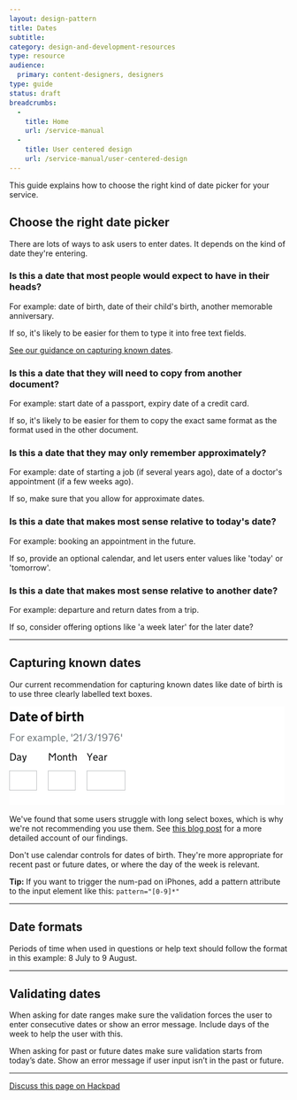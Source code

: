 ```yaml
---
layout: design-pattern
title: Dates
subtitle: 
category: design-and-development-resources
type: resource
audience:
  primary: content-designers, designers
type: guide
status: draft
breadcrumbs:
  -
    title: Home
    url: /service-manual
  -
    title: User centered design
    url: /service-manual/user-centered-design
---
```


This guide explains how to choose the right kind of date picker for your service.


## Choose the right date picker

There are lots of ways to ask users to enter dates. 
It depends on the kind of date they're entering.

### Is this a date that most people would expect to have in their heads? 

For example: date of birth, date of their child's birth, another memorable anniversary. 

If so, it's likely to be easier for them to type it into free text fields.

[See our guidance on capturing known dates](#capturing-known-dates).


### Is this a date that they will need to copy from another document? 

For example: start date of a passport, expiry date of a credit card. 

If so, it's likely to be easier for them to copy the exact same format as the format used in the other document.


### Is this a date that they may only remember approximately? 

For example: date of starting a job (if several years ago), date of a doctor's appointment (if a few weeks ago).

If so, make sure that you allow for approximate dates.


### Is this a date that makes most sense relative to today's date? 

For example: booking an appointment in the future. 

If so, provide an optional calendar, and let users enter values like 'today' or 'tomorrow'.


### Is this a date that makes most sense relative to another date? 

For example: departure and return dates from a trip. 

If so, consider offering options like 'a week later' for the later date?

---

## Capturing known dates

Our current recommendation for capturing known dates like date of birth is to use three clearly labelled text boxes.

<div class="example">
  <img src="/service-manual/assets/images/design-patterns/date-of-birth.png" alt="An example of a date of birth picker">
</div>

We've found that some users struggle with long select boxes, which is why we're not recommending you use them.
See [this blog post](https://designnotes.blog.gov.uk/2013/12/05/asking-for-a-date-of-birth/) for a more detailed account of our findings.

Don't use calendar controls for dates of birth. 
They're more appropriate for recent past or future dates, or where the day of the week is relevant.

**Tip:** If you want to trigger the num-pad on iPhones, add a pattern attribute to the input element like this: `pattern="[0-9]*"`

---

## Date formats

Periods of time when used in questions or help text should follow the format in this example: 
8 July to 9 August.

---

## Validating dates

When asking for date ranges make sure the validation forces the user to enter consecutive dates or show an error message.
Include days of the week to help the user with this. 

When asking for past or future dates make sure validation starts from today’s date. 
Show an error message if user input isn’t in the past or future.

---

[Discuss this page on Hackpad](https://designpatterns.hackpad.com/General-dates-vpx6XlVjIbE)

